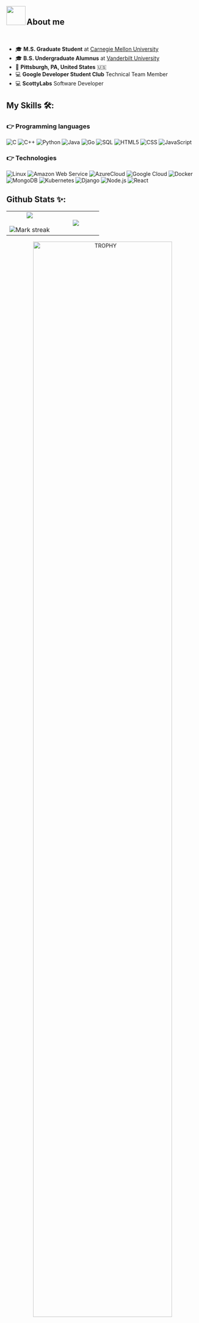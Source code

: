 <br>
<img align="left" src = "https://user-images.githubusercontent.com/63050133/156777293-72a6e681-2582-4a9d-ad92-09d1181d47c7.gif" width = 50px height=50px>
<h2 align="left" font-weight="bold">About me</h2>  
<br>

- 🎓 **M.S. Graduate Student** at [Carnegie Mellon University](https://www.cmu.edu/)
- 🎓 **B.S. Undergraduate Alumnus** at [Vanderbilt University](https://www.vanderbilt.edu/)
- 📍 **Pittsburgh, PA, United States** 🇺🇸
- 💻 **Google Developer Student Club** Technical Team Member
- 💻 **ScottyLabs** Software Developer

## My Skills 🛠️:

### 👉 Programming languages

![C](https://img.shields.io/badge/-C-222222?style=flat&logo=c)
![C++](https://img.shields.io/badge/-C++-222222?style=flat&logo=c%2B%2B)
![Python](https://img.shields.io/badge/-Python-222222?style=flat&logo=python)
![Java](https://img.shields.io/badge/-Java-222222?style=flat&logo=java)
![Go](https://img.shields.io/badge/-Go-222222?style=flat&logo=go)
![SQL](https://img.shields.io/badge/-SQL-222222?style=flat&logo=postgresql)
![HTML5](https://img.shields.io/badge/-HTML5-222222?style=flat&logo=html5)
![CSS](https://img.shields.io/badge/-CSS-222222?style=flat&logo=css3)
![JavaScript](https://img.shields.io/badge/-JavaScript-222222?style=flat&logo=javascript)

### 👉 Technologies

![Linux](https://img.shields.io/badge/-Linux-222222?style=flat&logo=linux&logoColor=FCC624)
![Amazon Web Service](https://img.shields.io/badge/-Amazon%20Web%20Service-222222?style=flat-square&logo=amazon-aws)
![AzureCloud](https://img.shields.io/badge/Microsoft%20Azure-222222?style=flat-square&logo=microsoft-azure)
![Google Cloud](https://img.shields.io/badge/Google%20Cloud-222222?style=flat-square&logo=google-cloud)
![Docker](https://img.shields.io/badge/-Docker-222222?style=flat-square&logo=docker)
![MongoDB](https://img.shields.io/badge/-MongoDB-222222?style=flat-square&logo=MongoDB)
![Kubernetes](https://img.shields.io/badge/-Kubernetes-222222?style=flat-square&logo=Kubernetes)
![Django](https://img.shields.io/badge/-Django-222222?style=flat-square&logo=Django)
![Node.js](https://img.shields.io/badge/-Node.js-222222?style=flat&logo=node.js&logoColor=339933)
![React](https://img.shields.io/badge/-React-222222?style=flat&logo=React&logoColor=61DAFB)

## Github Stats ✨:

<!--- stats & Trophy (start) -->
<p align="center">
  <!--- stats (start) -->
<table align="center">
<tr border="none">
<td width="50%" align="center">
  
  <img  align="center"  src="https://github-readme-stats.vercel.app/api?username=AllenJWZhu&theme=dark&show_icons=true&rank_icon=github&count_private=true&hide=contribs&include_all_commits=false" />
  <br></br>
  <img  title="🔥 Get streak stats for your profile at git.io/streak-stats" alt="Mark streak" src="https://github-readme-streak-stats.herokuapp.com/?user=AllenJWZhu&theme=dark&hide_border=false" /> 
</td>

<td width="50%" align="center">

  <img  align="center"  src="https://github-readme-stats.anuraghazra1.vercel.app/api/top-langs/?username=AllenJWZhu&exclude_repo=Pianoweb&theme=dark&hide_border=false&no-bg=true&no-frame=true&langs_count=7"/>
  
  </td>
</tr>
</table>
<!--- stats (end) -->

<!--- trophy (start) -->
<div align=center>
  <a href="https://github.com/ryo-ma/github-profile-trophy" title="Go to Source">
      <img align="center" width=85% src="https://github-profile-trophy.vercel.app/?username=AllenJWZhu&theme=radical&row=1&column=7&margin-h=15&margin-w=5&no-bg=true" alt="TROPHY" />
    </a>
</div>
<!--- trophy (start) -->


</p>        
<!--- stats (end) -->

## Connect ☕ :
<br>

[![@allen_zhu9](https://img.icons8.com/fluency/48/000000/instagram-new.png "@allen_zhu9")](https://www.instagram.com/allen_zhu9/) [![@allenjwzhu724](https://img.icons8.com/fluency/48/000000/linkedin.png "@allenjwzhu724")](https://www.linkedin.com/in/allenjwzhu724/) [![@allenzhu724@gmail.com](https://img.icons8.com/fluency/48/000000/apple-mail.png "@allenzhu724@gmail.com")](@allenzhu724gmail.com)

<be><be>

Last edited on: 01/26/2024

